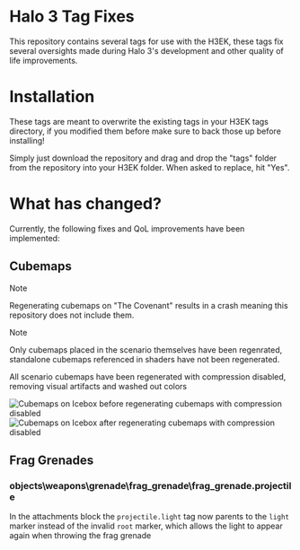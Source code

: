 # Halo 3 Tag Fixes
This repository contains several tags for use with the H3EK, these tags fix several oversights made during Halo 3's development and other quality of life improvements.

# Installation
These tags are meant to overwrite the existing tags in your H3EK tags directory, if you modified them before make sure to back those up before installing!

Simply just download the repository and drag and drop the "tags" folder from the repository into your H3EK folder. When asked to replace, hit "Yes".


# What has changed?
Currently, the following fixes and QoL improvements have been implemented:

## Cubemaps
> [!NOTE]
> 
> Regenerating cubemaps on "The Covenant" results in a crash meaning this repository does not include them.
>

> [!NOTE]
> 
> Only cubemaps placed in the scenario themselves have been regenrated, standalone cubemaps referenced in shaders have not been regenerated.
> 

All scenario cubemaps have been regenerated with compression disabled, removing visual artifacts and washed out colors

![Cubemaps on Icebox before regenerating cubemaps with compression disabled](assets/cubemaps_turf_before.png)
![Cubemaps on Icebox after regenerating cubemaps with compression disabled](assets/cubemaps_turf_after.png)


## Frag Grenades

### objects\weapons\grenade\frag_grenade\frag_grenade.projectile
In the attachments block the `projectile.light` tag now parents to the `light` marker instead of the invalid `root` marker, which allows the light to appear again when throwing the frag grenade

[def]: https://myoctocat.com/assets/images/a-octocat.svg